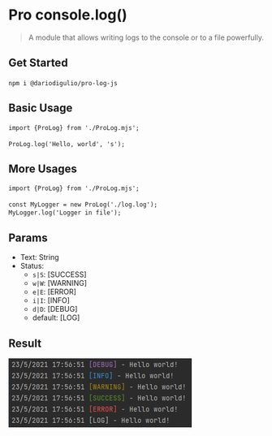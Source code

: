 # Pro console.log()

> A module that allows writing logs to the console or to a file powerfully.
 
## Get Started
`npm i @dariodigulio/pro-log-js`

## Basic Usage

```
import {ProLog} from './ProLog.mjs';

ProLog.log('Hello, world', 's');
```

## More Usages

```
import {ProLog} from './ProLog.mjs';

const MyLogger = new ProLog('./log.log');
MyLogger.log('Logger in file');
```

## Params

 * Text: String
* Status:
    * `s|S`: [SUCCESS]
    * `w|W`: [WARNING]
    * `e|E`: [ERROR]
    * `i|I`: [INFO]
    * `d|D`: [DEBUG]  
    * default: [LOG]
    
## Result 
![preview](./preview.png)
